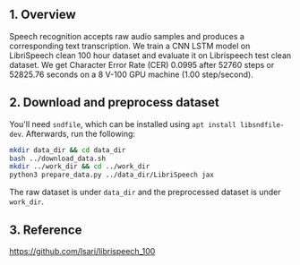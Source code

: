 ## 1. Overview

Speech recognition accepts raw audio samples and produces a corresponding text
transcription. We train a CNN LSTM model on LibriSpeech clean 100 hour dataset
and evaluate it on Librispeech test clean dataset. We get Character Error Rate
(CER) 0.0995 after 52760 steps or 52825.76 seconds on a 8 V-100 GPU machine
(1.00 step/second).

## 2. Download and preprocess dataset
You'll need `sndfile`, which can be installed using `apt install libsndfile-dev`. Afterwards, run the following:
```BASH
mkdir data_dir && cd data_dir
bash ../download_data.sh
mkdir ../work_dir && cd ../work_dir
python3 prepare_data.py ../data_dir/LibriSpeech jax
```

The raw dataset is under `data_dir` and the preprocessed dataset is under
`work_dir`.

## 3. Reference

https://github.com/lsari/librispeech_100


